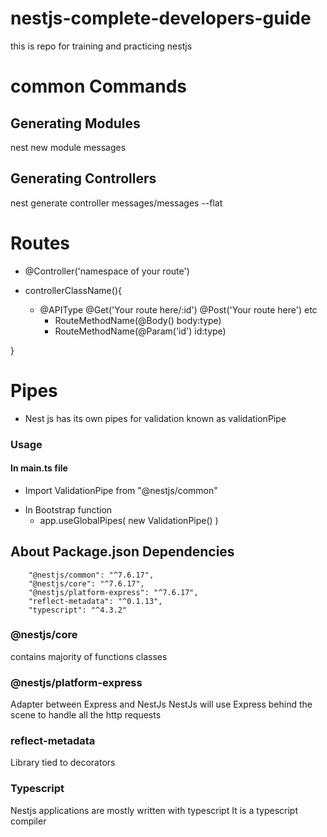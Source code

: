 # nestjs-complete-developers-guide

this is repo for training and practicing nestjs

# common Commands

## Generating Modules

nest new module messages

## Generating Controllers

nest generate controller messages/messages --flat

# Routes

- @Controller('namespace of your route')

* controllerClassName(){

  - @APIType @Get('Your route here/:id') @Post('Your route here') etc
    - RouteMethodName(@Body() body:type)
    - RouteMethodName(@Param('id') id:type)

}

# Pipes

- Nest js has its own pipes for validation known as validationPipe

### Usage

#### In main.ts file

- Import ValidationPipe from "@nestjs/common"

* In Bootstrap function
  - app.useGlobalPipes(
    new ValidationPipe()
    )
## About Package.json Dependencies

```
    "@nestjs/common": "^7.6.17",
    "@nestjs/core": "^7.6.17",
    "@nestjs/platform-express": "^7.6.17",
    "reflect-metadata": "^0.1.13",
    "typescript": "^4.3.2"
```

### @nestjs/core

contains majority of functions classes

### @nestjs/platform-express

Adapter between Express and NestJs
NestJs will use Express behind the scene to handle all the http requests

### reflect-metadata

Library tied to decorators

### Typescript

Nestjs applications are mostly written with typescript
It is a typescript compiler

